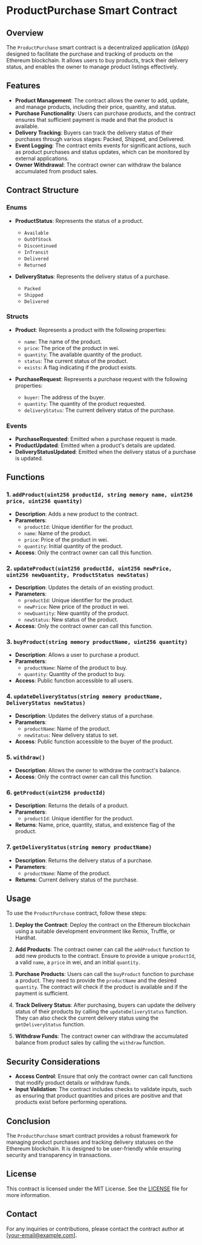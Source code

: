 # ProductPurchase Smart Contract

## Overview

The `ProductPurchase` smart contract is a decentralized application (dApp) designed to facilitate the purchase and tracking of products on the Ethereum blockchain. It allows users to buy products, track their delivery status, and enables the owner to manage product listings effectively.

## Features

- **Product Management**: The contract allows the owner to add, update, and manage products, including their price, quantity, and status.
- **Purchase Functionality**: Users can purchase products, and the contract ensures that sufficient payment is made and that the product is available.
- **Delivery Tracking**: Buyers can track the delivery status of their purchases through various stages: Packed, Shipped, and Delivered.
- **Event Logging**: The contract emits events for significant actions, such as product purchases and status updates, which can be monitored by external applications.
- **Owner Withdrawal**: The contract owner can withdraw the balance accumulated from product sales.

## Contract Structure

### Enums

- **ProductStatus**: Represents the status of a product.
  - `Available`
  - `OutOfStock`
  - `Discontinued`
  - `InTransit`
  - `Delivered`
  - `Returned`

- **DeliveryStatus**: Represents the delivery status of a purchase.
  - `Packed`
  - `Shipped`
  - `Delivered`

### Structs

- **Product**: Represents a product with the following properties:
  - `name`: The name of the product.
  - `price`: The price of the product in wei.
  - `quantity`: The available quantity of the product.
  - `status`: The current status of the product.
  - `exists`: A flag indicating if the product exists.

- **PurchaseRequest**: Represents a purchase request with the following properties:
  - `buyer`: The address of the buyer.
  - `quantity`: The quantity of the product requested.
  - `deliveryStatus`: The current delivery status of the purchase.

### Events

- **PurchaseRequested**: Emitted when a purchase request is made.
- **ProductUpdated**: Emitted when a product's details are updated.
- **DeliveryStatusUpdated**: Emitted when the delivery status of a purchase is updated.

## Functions

### 1. `addProduct(uint256 productId, string memory name, uint256 price, uint256 quantity)`

- **Description**: Adds a new product to the contract.
- **Parameters**:
  - `productId`: Unique identifier for the product.
  - `name`: Name of the product.
  - `price`: Price of the product in wei.
  - `quantity`: Initial quantity of the product.
- **Access**: Only the contract owner can call this function.

### 2. `updateProduct(uint256 productId, uint256 newPrice, uint256 newQuantity, ProductStatus newStatus)`

- **Description**: Updates the details of an existing product.
- **Parameters**:
  - `productId`: Unique identifier for the product.
  - `newPrice`: New price of the product in wei.
  - `newQuantity`: New quantity of the product.
  - `newStatus`: New status of the product.
- **Access**: Only the contract owner can call this function.

### 3. `buyProduct(string memory productName, uint256 quantity)`

- **Description**: Allows a user to purchase a product.
- **Parameters**:
  - `productName`: Name of the product to buy.
  - `quantity`: Quantity of the product to buy.
- **Access**: Public function accessible to all users.

### 4. `updateDeliveryStatus(string memory productName, DeliveryStatus newStatus)`

- **Description**: Updates the delivery status of a purchase.
- **Parameters**:
  - `productName`: Name of the product.
  - `newStatus`: New delivery status to set.
- **Access**: Public function accessible to the buyer of the product.

### 5. `withdraw()`

- **Description**: Allows the owner to withdraw the contract's balance.
- **Access**: Only the contract owner can call this function.

### 6. `getProduct(uint256 productId)`

- **Description**: Returns the details of a product.
- **Parameters**:
  - `productId`: Unique identifier for the product.
- **Returns**: Name, price, quantity, status, and existence flag of the product.

### 7. `getDeliveryStatus(string memory productName)`

- **Description**: Returns the delivery status of a purchase.
- **Parameters**:
  - `productName`: Name of the product.
- **Returns**: Current delivery status of the purchase.

## Usage

 To use the `ProductPurchase` contract, follow these steps:

1. **Deploy the Contract**: Deploy the contract on the Ethereum blockchain using a suitable development environment like Remix, Truffle, or Hardhat.

2. **Add Products**: The contract owner can call the `addProduct` function to add new products to the contract. Ensure to provide a unique `productId`, a valid `name`, a `price` in wei, and an initial `quantity`.

3. **Purchase Products**: Users can call the `buyProduct` function to purchase a product. They need to provide the `productName` and the desired `quantity`. The contract will check if the product is available and if the payment is sufficient.

4. **Track Delivery Status**: After purchasing, buyers can update the delivery status of their products by calling the `updateDeliveryStatus` function. They can also check the current delivery status using the `getDeliveryStatus` function.

5. **Withdraw Funds**: The contract owner can withdraw the accumulated balance from product sales by calling the `withdraw` function.

## Security Considerations

- **Access Control**: Ensure that only the contract owner can call functions that modify product details or withdraw funds.
- **Input Validation**: The contract includes checks to validate inputs, such as ensuring that product quantities and prices are positive and that products exist before performing operations.

## Conclusion

The `ProductPurchase` smart contract provides a robust framework for managing product purchases and tracking delivery statuses on the Ethereum blockchain. It is designed to be user-friendly while ensuring security and transparency in transactions.

## License

This contract is licensed under the MIT License. See the [LICENSE](LICENSE) file for more information.

## Contact

For any inquiries or contributions, please contact the contract author at [your-email@example.com].
